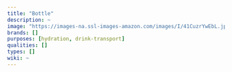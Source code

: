 ```yaml
---
title: "Bottle"
description: ~
image: "https://images-na.ssl-images-amazon.com/images/I/41CuzrYwEbL.jpg"
brands: []
purposes: [hydration, drink-transport]
qualities: []
types: []
wiki: ~
---
```

